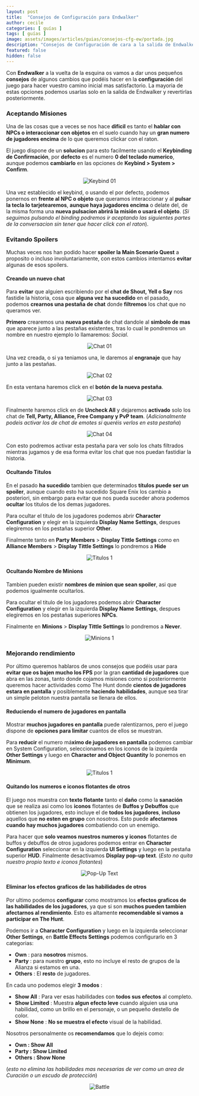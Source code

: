 ```yaml
---
layout: post
title:  "Consejos de Configuración para Endwalker"
author: cecile
categories: [ guías ]
tags: [ guías ]
image: assets/images/articles/guias/consejos-cfg-ew/portada.jpg
description: "Consejos de Configuración de cara a la salida de Endwalker"
featured: false
hidden: false
---
```


Con **Endwalker** a la vuelta de la esquina os vamos a dar unos pequeños **consejos** de algunos cambios que podéis hacer en la **configuración** del juego para hacer vuestro camino inicial mas satisfactorio. La mayoria de estas opciones podemos usarlas solo en la salida de Endwalker y revertirlas posteriormente.

### Aceptando Misiones

Una de las cosas que a veces se nos hace **dificil** es tanto el **hablar con NPCs o interaccionar con objetos** en el suelo cuando hay un **gran numero de jugadores encima** de lo que queremos clickar con el raton.

El juego dispone de un **solucion** para esto facilmente usando el **Keybinding de Confirmación**, por **defecto** es el numero **0 del teclado numerico**, aunque podemos **cambiarlo** en las opciones de **Keybind > System > Confirm**.

<p align="center"><img src="{{ site.baseurl }}/assets/images/articles/guias/consejos-cfg-ew/keybind_01.jpg" alt="Keybind 01"/></p>

Una vez establecido el keybind, o usando el por defecto, podemos ponernos en **frente al NPC o objeto** que queramos interaccionar y al **pulsar la tecla lo tarjetearemos**, **aunque haya jugadores encima** o delate del, de la misma forma una **nueva pulsacion abrirá la misión o usará el objeto**. (*Si seguimos pulsando el binding podremos ir aceptando las siguientes partes de la conversacion sin tener que hacer click con el raton*).


### Evitando Spoilers

Muchas veces nos han podido hacer **spoiler la Main Scenario Quest** a proposito o incluso involuntariamente, con estos cambios intentamos **evitar** algunas de esos spoilers.

#### Creando un nuevo chat 

Para **evitar** que alguien escribiendo por el **chat de Shout, Yell o Say** nos fastidie la historia, cosa que **alguna vez ha sucedido** en el pasado, podemos **crearnos una pestaña de chat** donde **filtremos** los chat que no queramos ver.

**Primero** crearemos una **nueva pestaña** de chat dandole al **simbolo de mas** que aparece junto a las pestañas existentes, tras lo cual le pondremos un nombre en nuestro ejemplo lo llamaremos: *Social*.

<p align="center"><img src="{{ site.baseurl }}/assets/images/articles/guias/consejos-cfg-ew/chat_01.jpg" alt="Chat 01"/></p>

Una vez creada, o si ya teniamos una, le daremos al **engranaje** que hay junto a las pestañas.

<p align="center"><img src="{{ site.baseurl }}/assets/images/articles/guias/consejos-cfg-ew/chat_02.jpg" alt="Chat 02"/></p>


En esta ventana haremos click en el **botón de la nueva pestaña**.

<p align="center"><img src="{{ site.baseurl }}/assets/images/articles/guias/consejos-cfg-ew/chat_03.jpg" alt="Chat 03"/></p>


Finalmente haremos click en de **Uncheck All** y dejaremos **activado** solo los chat de **Tell, Party, Alliance, Free Company y PvP team**. (*Adicionalmente podeis activar los de chat de emotes si queréis verlos en esta pestaña*)

<p align="center"><img src="{{ site.baseurl }}/assets/images/articles/guias/consejos-cfg-ew/chat_04.jpg" alt="Chat 04"/></p>

Con esto podremos activar esta pestaña para ver solo los chats filtrados mientras jugamos y de esa forma evitar los chat que nos puedan fastidiar la historia.

#### Ocultando Titulos

En el pasado **ha sucedido** tambien que determinados **títulos puede ser un spoiler**, aunque cuando esto ha sucedido Square Enix los cambio a posteriori, sin embargo para evitar que nos pueda suceder ahora podemos **ocultar** los titulos de los demas jugadores.

Para ocultar el titulo de los jugadores podemos abrir **Character Configuration** y elegir en la izquierda **Display Name Settings**, despues elegiremos en los pestañas superior **Other**.

Finalmente tanto en **Party Members** > **Display Tittle Settings** como en **Alliance Members** > **Display Tittle Settings** lo pondremos a **Hide**

<p align="center"><img src="{{ site.baseurl }}/assets/images/articles/guias/consejos-cfg-ew/titulos_01.jpg" alt="Titulos 1"/></p>


#### Ocultando Nombre de Minions

Tambien pueden existir **nombres de minion que sean spoiler**, asi que podemos igualmente ocultarlos.

Para ocultar el titulo de los jugadores podemos abrir **Character Configuration** y elegir en la izquierda **Display Name Settings**, despues elegiremos en los pestañas superiores **NPCs**.

Finalmente  en **Minions** > **Display Tittle Settings** lo pondremos a **Never**.

<p align="center"><img src="{{ site.baseurl }}/assets/images/articles/guias/consejos-cfg-ew/minions_01.jpg" alt="Minions 1"/></p>

### Mejorando rendimiento

Por último queremos hablaros de unos consejos que podéis usar para **evitar que os bajen mucho los FPS** por la gran **cantidad de jugadores** que abra en las zonas, tanto donde cojamos misiones como si posteriormente queremos hacer actividades como The Hunt donde **cientos de jugadores estara en pantalla** y posiblemente **haciendo habilidades**, aunque sea tirar un simple peloton nuestra pantalla se llenara de ellos.

#### Reduciendo el numero de jugadores en pantalla

Mostrar **muchos jugadores en pantalla** puede ralentizarnos, pero el juego dispone de **opciones para limitar** cuantos de ellos se muestran.

Para **reducir** el numero má**ximo de jugadores en pantalla** podemos cambiar en System Configuration, seleccionamos en los iconos de la izquierda **Other Settings** y luego en **Character and Object Quantity** lo ponemos en **Minimum**.

<p align="center"><img src="{{ site.baseurl }}/assets/images/articles/guias/consejos-cfg-ew/character_limit.jpg" alt="Titulos 1"/></p>


#### Quitando los numeros e iconos flotantes de otros

El juego nos muestra con **texto flotante** tanto el **daño** como la **sanación** que se realiza asi como los **iconos** flotantes de **Buffos y Debuffos** que obtienen los jugadores, esto incluye el de **todos los jugadores**, **incluso** aquellos que **no esten en grupo** con nosotros. Esto puede **afectarnos cuando hay muchos jugadores** combatiendo con un enemigo.

Para hacer que **solo veamos nuestros numeros y iconos** flotantes de buffos y debuffos de otros jugadores podemos entrar en **Character Configuration** seleccionar en la izquierda **UI Settings** y luego en la pestaña superior **HUD**. Finalmente desactivamos **Display pop-up text**. (*Esto no quita nuestro propio texto e iconos flotantes*)

<p align="center"><img src="{{ site.baseurl }}/assets/images/articles/guias/consejos-cfg-ew/popup.jpg" alt="Pop-Up Text"/></p>


#### Eliminar los efectos graficos de las habilidades de otros

Por ultimo podemos **configurar** como mostramos los **efectos graficos de las habilidades de los jugadores**, ya que si son **muchos pueden tambien afectarnos al rendimiento**. Esto es altamente **recomendable si vamos a participar en The Hunt**.

Podemos ir a **Character Configuration** y luego en la izquierda seleccionar **Other Settings**, en **Battle Effects Settings** podemos configurarlo en 3 categorias:

- **Own** : para **nosotros** mismos.
- **Party** : para nuestro **grupo**, esto no incluye el resto de grupos de la Alianza si estamos en una.
- **Others** : El **resto** de jugadores.

En cada uno podemos elegir **3 modos** :

- **Show All** : Para ver esas habilidades con **todos sus efectos** al completo.
- **Show Limited** : Muestra **algun efecto leve** cuando alguien usa una habilidad, como un brillo en el personaje, o un pequeño destello de color.
- **Show None** : **No se muestra el efecto** visual de la habilidad.

Nosotros personalmente os **recomendamos** que lo dejeis como: 

- **Own : Show All**
- **Party : Show Limited**
- **Others : Show None**

(*esto no elimina las habilidades mas necesarias de ver como un area de Curación o un escudo de protección*)

<p align="center"><img src="{{ site.baseurl }}/assets/images/articles/guias/consejos-cfg-ew/battle.jpg" alt="Battle"/></p>


